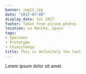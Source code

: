 ```yaml
---
banner: img11.jpg
date: "2017-07-08"
display_date: Jul 2017
footer: Taken from picsum.photos
location: La Mancha, Spain
tags:
- Specimen
- Prototype
- Chimichanga
title: This is definitely the last
---
```

Lorem ipsum dolor sit amet.

<!--more-->